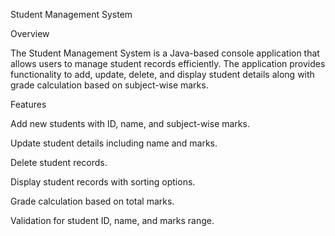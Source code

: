 Student Management System

Overview

The Student Management System is a Java-based console application that allows users to manage student records efficiently. The application provides functionality to add, update, delete, and display student details along with grade calculation based on subject-wise marks.

Features

Add new students with ID, name, and subject-wise marks.

Update student details including name and marks.

Delete student records.

Display student records with sorting options.

Grade calculation based on total marks.

Validation for student ID, name, and marks range.
